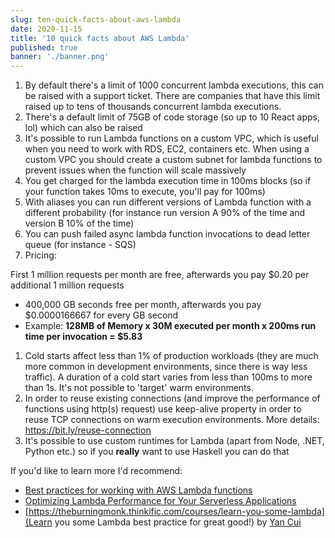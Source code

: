 ```yaml
---
slug: ten-quick-facts-about-aws-lambda
date: 2020-11-15
title: '10 quick facts about AWS Lambda'
published: true
banner: './banner.png'
---
```


1. By default there's a limit of 1000 concurrent lambda executions, this can be raised with a support ticket. There are companies that have this limit raised up to tens of thousands concurrent lambda executions.
1. There's a default limit of 75GB of code storage (so up to 10 React apps, lol) which can also be raised
1. It's possible to run Lambda functions on a custom VPC, which is useful when you need to work with RDS, EC2, containers etc. When using a custom VPC you should create a custom subnet for lambda functions to prevent issues when the function will scale massively
1. You get charged for the lambda execution time in 100ms blocks (so if your function takes 10ms to execute, you'll pay for 100ms)
2. With aliases you can run different versions of Lambda function with a different probability (for instance run version A 90% of the time and version B 10% of the time)
1. You can push failed async lambda function invocations to dead letter queue (for instance - SQS)
1. Pricing: 

First 1 million requests per month are free, afterwards you pay $0.20 per additional 1 million requests
- 400,000 GB seconds free per month, afterwards you pay $0.0000166667 for every GB second
- Example: **128MB of Memory x 30M executed per month x 200ms run time per invocation = $5.83**
1. Cold starts affect less than 1% of production workloads (they are much more common in development environments, since there is way less traffic). A duration of a cold start varies from less than 100ms to more than 1s. It's not possible to 'target' warm environments.
2. In order to reuse existing connections (and improve the performance of functions using http(s) request) use keep-alive property in order to reuse TCP connections on warm execution environments. More details: https://bit.ly/reuse-connection
3.  It's possible to use custom runtimes for Lambda (apart from Node, .NET, Python etc.) so if you **really** want to use Haskell you can do that

If you'd like to learn more I'd recommend:

- [Best practices for working with AWS Lambda functions](https://docs.aws.amazon.com/lambda/latest/dg/best-practices.html)
- [Optimizing Lambda Performance for Your Serverless Applications](https://www.youtube.com/watch?v=FTCaOQJvG6Y)
- [https://theburningmonk.thinkific.com/courses/learn-you-some-lambda](Learn you some Lambda best practice for great good!) by [Yan Cui](https://twitter.com/theburningmonk)